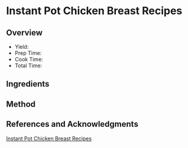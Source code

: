 # Instant Pot Chicken Breast Recipes

## Overview

- Yield:
- Prep Time:
- Cook Time:
- Total Time:

## Ingredients


## Method



## References and Acknowledgments

[Instant Pot Chicken Breast Recipes](https://sweetpeasandsaffron.com/instant-pot-chicken-breast-recipes/)
